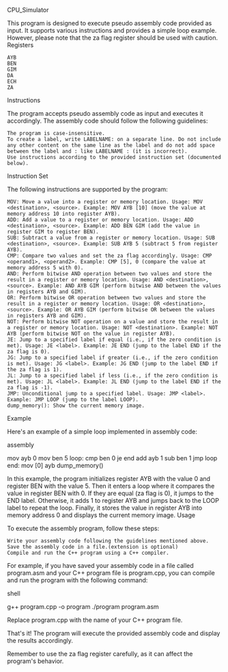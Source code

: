 CPU_Simulator

This program is designed to execute pseudo assembly code provided as input. It supports various instructions and provides a simple loop example. However, please note that the za flag register should be used with caution.
Registers

    AYB
    BEN
    GIM
    DA
    ECH
    ZA

Instructions

The program accepts pseudo assembly code as input and executes it accordingly. The assembly code should follow the following guidelines:

    The program is case-insensitive.
    To create a label, write LABELNAME: on a separate line. Do not include any other content on the same line as the label and do not add space between the label and : like LABELNAME : (it is incorrect).
    Use instructions according to the provided instruction set (documented below).

Instruction Set

The following instructions are supported by the program:

    MOV: Move a value into a register or memory location. Usage: MOV <destination>, <source>. Example: MOV AYB [10] (move the value at memory address 10 into register AYB).
    ADD: Add a value to a register or memory location. Usage: ADD <destination>, <source>. Example: ADD BEN GIM (add the value in register GIM to register BEN).
    SUB: Subtract a value from a register or memory location. Usage: SUB <destination>, <source>. Example: SUB AYB 5 (subtract 5 from register AYB).
    CMP: Compare two values and set the za flag accordingly. Usage: CMP <operand1>, <operand2>. Example: CMP [5], 0 (compare the value at memory address 5 with 0).
    AND: Perform bitwise AND operation between two values and store the result in a register or memory location. Usage: AND <destination>, <source>. Example: AND AYB GIM (perform bitwise AND between the values in registers AYB and GIM).
    OR: Perform bitwise OR operation between two values and store the result in a register or memory location. Usage: OR <destination>, <source>. Example: OR AYB GIM (perform bitwise OR between the values in registers AYB and GIM).
    NOT: Perform bitwise NOT operation on a value and store the result in a register or memory location. Usage: NOT <destination>. Example: NOT AYB (perform bitwise NOT on the value in register AYB).
    JE: Jump to a specified label if equal (i.e., if the zero condition is met). Usage: JE <label>. Example: JE END (jump to the label END if the za flag is 0).
    JG: Jump to a specified label if greater (i.e., if the zero condition is met). Usage: JG <label>. Example: JG END (jump to the label END if the za flag is 1).
    JL: Jump to a specified label if less (i.e., if the zero condition is met). Usage: JL <label>. Example: JL END (jump to the label END if the za flag is -1).
    JMP: Unconditional jump to a specified label. Usage: JMP <label>. Example: JMP LOOP (jump to the label LOOP).
    dump_memory(): Show the current memory image.

Example

Here's an example of a simple loop implemented in assembly code:

assembly

mov ayb 0
mov ben 5
loop:
cmp ben 0
je end
add ayb 1
sub ben 1
jmp loop
end:
mov [0] ayb
dump_memory()


In this example, the program initializes register AYB with the value 0 and register BEN with the value 5. Then it enters a loop where it compares the value in register BEN with 0. If they are equal (za flag is 0), it jumps to the END label. Otherwise, it adds 1 to register AYB and jumps back to the LOOP label to repeat the loop. Finally, it stores the value in register AYB into memory address 0 and displays the current memory image.
Usage

To execute the assembly program, follow these steps:

    Write your assembly code following the guidelines mentioned above.
    Save the assembly code in a file.(extension is optional)
    Compile and run the C++ program using a C++ compiler.

For example, if you have saved your assembly code in a file called program.asm and your C++ program file is program.cpp, you can compile and run the program with the following command:

shell

g++ program.cpp -o program
./program program.asm

Replace program.cpp with the name of your C++ program file.

That's it! The program will execute the provided assembly code and display the results accordingly.

Remember to use the za flag register carefully, as it can affect the program's behavior.
